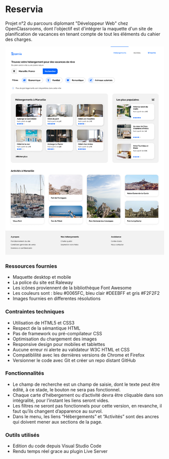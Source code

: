 # Reservia

Projet n°2 du parcours diplomant "Développeur Web" chez OpenClassrooms, dont l'objectif est d'intégrer la maquette d'un site de planification de vacances en tenant compte de tout les éléments du cahier des charges.

![Maquette](https://raw.githubusercontent.com/LucasEspuche/LucasEspuche_2_09082021/main/images/maquette/Desktop%20-%201.png)

### Ressources fournies

- Maquette desktop et mobile
- La police du site est Raleway
- Les icônes proviennent de la bibliothèque Font Awesome
- Les couleurs sont : bleu #0065FC, bleu clair #DEEBFF et gris #F2F2F2
- Images fournies en differentes résolutions

### Contraintes techniques

- Utilisation de HTML5 et CSS3
- Respect de la sémantique HTML
- Pas de framework ou pré-compilateur CSS
- Optimisation du chargement des images
- Responsive design pour mobiles et tablettes
- Aucune erreur ni alerte au validateur W3C HTML et CSS
- Compatiblilité avec les dernières versions de Chrome et Firefox
- Versionner le code avec Git et créer un repo distant GitHub

### Fonctionnalités

- Le champ de recherche est un champ de saisie, dont le texte peut être édité, à ce stade, le bouton ne sera pas fonctionnel.
- Chaque carte d’hébergement ou d’activité devra être cliquable dans son intégralité, pour l’instant les liens seront vides.
- Les filtres ne seront pas fonctionnels pour cette version, en revanche, il faut qu’ils changent d’apparence au survol.
- Dans le menu, les liens “Hébergements” et “Activités” sont des ancres qui doivent mener aux sections de la page.

### Outils utilisés

- Edition du code depuis Visual Studio Code
- Rendu temps réel grace au plugin Live Server
